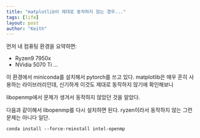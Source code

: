 ```yaml
---
title: "matplotlib이 제대로 동작하지 않는 경우..."
tags: [life]
layout: post
author: "Keith"
---
```


먼저 내 컴퓨팅 환경을 요약하면:

- Ryzen9 7950x
- NVidia 5070 Ti
...

이 환경에서 miniconda를 설치해서 pytorch를 쓰고 있다. matplotlib은 매우 흔히 사용하는 라이브러리인데, 신기하게 이것도 제대로 동작하지 않기에 확인해보니

libopenmp에서 문제가 생겨서 동작하지 않았던 것을 알았다.

다음과 같이해서 libopenmp를 다시 설치하면 된다. ryzen이라서 동작하지 않는 그런 문제는 아니다 일단.

```
conda install --force-reinstall intel-openmp
```